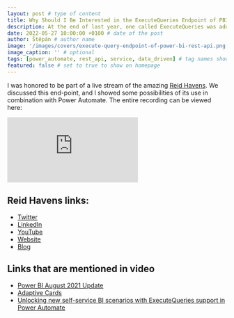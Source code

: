 ```yaml
---
layout: post # type of content
title: Why Should I Be Interested in the ExecuteQueries Endpoint of PBI REST API? # title of the post
description: At the end of last year, one called ExecuteQueries was added to the endpoint portfolio in the Power BI REST API. It is an endpoint that allows you to extract data directly from datasets. Although it also brings limitations, I think that its advantages outweigh them. So what can it be used for, and why should I be interested? # will be shown as a description in the post list
date: 2022-05-27 10:00:00 +0100 # date of the post
author: Štěpán # author name
image: '/images/covers/execute-query-endpoint-of-power-bi-rest-api.png' # required to store image in /images/covers
image_caption: '' # optional
tags: [power_automate, rest_api, service, data_driven] # tag names should be lowercase
featured: false # set to true to show on homepage
---
```

I was honored to be part of a live stream of the amazing [Reid Havens]((https://www.linkedin.com/in/reidhavens/)). We discussed this end-point, and I showed some possibilities of its use in combination with Power Automate. The entire recording can be viewed here:

<p><iframe src="https://www.youtube.com/embed/bDcA3aml1aM" loading="lazy" frameborder="0" allowfullscreen></iframe></p>

## Reid Havens links:
* [Twitter](https://twitter.com/HavensBI)
* [LinkedIn](https://www.linkedin.com/in/reidhavens/)
* [YouTube](https://www.youtube.com/c/HavensConsulting)
* [Website](https://www.havensconsulting.net/)
* [Blog](https://www.havensconsulting.net/blog-and-media)


## Links that are mentioned in video
* [Power BI August 2021 Update](https://powerbi.microsoft.com/en-us/blog/power-bi-august-2021-feature-summary/#post-16859-_Toc79419603)
* [Adaptive Cards](https://adaptivecards.io/)
* [Unlocking new self-service BI scenarios with ExecuteQueries support in Power Automate](https://powerbi.microsoft.com/en-us/blog/unlocking-new-self-service-bi-scenarios-with-executequeries-support-in-power-automate/)